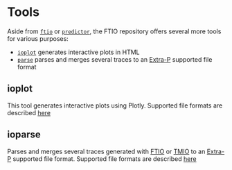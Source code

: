 # Tools
Aside from [`ftio`](https://github.com/tuda-parallel/FTIO#usage) or [`predictor`](https://github.com/tuda-parallel/FTIO/blob/main/docs/approach.md#online-prediction), the FTIO repository offers several more tools for various purposes: 

- [`ioplot`](#ioplot) generates interactive plots in HTML
- [`parse`](#parse) parses and merges several traces to an [Extra-P](https://github.com/extra-p/extrap) supported file format

## ioplot
This tool generates interactive plots using Plotly. Supported file formats are described [here](./file_formats.md)

## ioparse
Parses and merges several traces generated with [FTIO](https://github.com/tuda-parallel/FTIO) or [TMIO](https://github.com/tuda-parallel/TMIO) to an [Extra-P](https://github.com/extra-p/extrap) supported file format. Supported file formats are described [here](./file_formats.md)